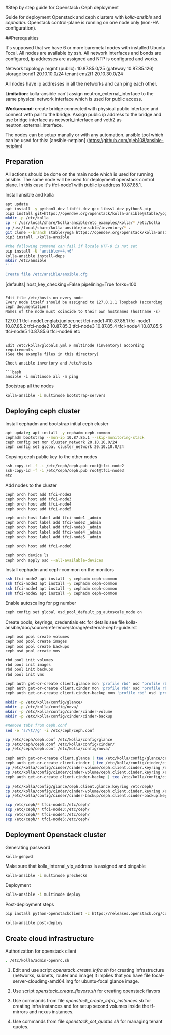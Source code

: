 #Step by step guide for Openstack+Ceph deployment

Guide for deployment Openstack and ceph clusters with *kolla-ansible* and *cephadm*.
Openstack control-plane is running on one node only (non-HA configuration).

##Prerequsities

It's supposed that we have 6 or more baremetal nodes with installed Ubuntu Focal.
All nodes are available by ssh. All network interfaces and bonds are configured,
ip addresses are assigned and NTP is configured and works.

Network topology:
mgmt (public): 10.87.85.0/25 (gateway 10.87.85.126)
storage  bond1   20.10.10.0/24
tenant   ens2f1  20.10.30.0/24

All nodes have ip addresses in all the networks and can ping each other.

**Limitation**:
kolla-ansible can't assign neutron_external_interface to the same physical network interface which is used for public access.

**Workaround**: create bridge connected with physical public interface and connect veth pair to the bridge.
Assign public ip address to the bridge and use bridge interface as network_interface and veth2 as neutron_external_interface.

The nodes can be setup manully or with any automation.
ansible tool which can be used for this:
[ansible-netplan] (https://github.com/gleb108/ansible-netplan)

## Preparation
All actions should be done on the main node which is used for running ansible.
The same node will be used for deployment openstack control plane.
In this case it's tfci-node1 with public ip address 10.87.85.1.

Install ansible and kolla

```bash
apt update
apt install -y python3-dev libffi-dev gcc libssl-dev python3-pip
pip3 install git+https://opendev.org/openstack/kolla-ansible@stable/yoga
mkdir -p /etc/kolla
cp -r /usr/local/share/kolla-ansible/etc_examples/kolla/* /etc/kolla
cp /usr/local/share/kolla-ansible/ansible/inventory/* .
git clone --branch stable/yoga https://opendev.org/openstack/kolla-ansible
pip3 install ./kolla-ansible

#the following command can fail if locale UTF-8 is not set
pip install -U 'ansible>=4,<6'
kolla-ansible install-deps
mkdir /etc/ansible
'''

Create file /etc/ansible/ansible.cfg

```
[defaults]
host_key_checking=False
pipelining=True
forks=100
```

Edit file /etc/hosts on every node
Every node itself should be assigned to 127.0.1.1 loopback (according ceph documentation)
Names of the node must coincide to their own hostnames (hostname -s)

```
127.0.1.1 tfci-node1.englab.juniper.net tfci-node1
#10.87.85.1 tfci-node1
10.87.85.2 tfci-node2
10.87.85.3 tfci-node3
10.87.85.4 tfci-node4
10.87.85.5 tfci-node5
10.87.85.6 tfci-node6
etc
```

Edit /etc/kolla/globals.yml и multinode (inventory) according requirements
(See the example files in this directory)

Check ansible inventory and /etc/hosts

```bash
ansible -i multinode all -m ping
```

Bootstrap all the nodes
```bash
kolla-ansible -i multinode bootstrap-servers
```

## Deploying ceph cluster

Install cephadm and bootstrap initial ceph cluster

```bash
apt update; apt install -y cephadm ceph-common
cephadm bootstrap --mon-ip 10.87.85.1 --skip-monitoring-stack
ceph config set mon cluster_network 20.10.10.0/24
ceph config set global cluster_network 20.10.10.0/24
```
Copying ceph public key to the other nodes
```bash
ssh-copy-id -f -i /etc/ceph/ceph.pub root@tfci-node2
ssh-copy-id -f -i /etc/ceph/ceph.pub root@tfci-node3
etc
```

Add nodes to the cluster

```bash
ceph orch host add tfci-node2
ceph orch host add tfci-node3
ceph orch host add tfci-node4
ceph orch host add tfci-node5

ceph orch host label add tfci-node1 _admin
ceph orch host label add tfci-node2 _admin
ceph orch host label add tfci-node3 _admin
ceph orch host label add tfci-node4 _admin
ceph orch host label add tfci-node5 _admin

ceph orch host add tfci-node6

ceph orch device ls
ceph orch apply osd --all-available-devices
```

Install cephadm and ceph-common on the monitors
```bash
ssh tfci-node2 apt install -y cephadm ceph-common
ssh tfci-node3 apt install -y cephadm ceph-common
ssh tfci-node4 apt install -y cephadm ceph-common
ssh tfci-node5 apt install -y cephadm ceph-common
```

Enable autoscaling for pg number
```bash
ceph config set global osd_pool_default_pg_autoscale_mode on
```

Create pools, keyrings, credentials etc
for details see file kolla-ansible/doc/source/reference/storage/external-ceph-guide.rst

```bash
ceph osd pool create volumes
ceph osd pool create images
ceph osd pool create backups
ceph osd pool create vms

rbd pool init volumes
rbd pool init images
rbd pool init backups
rbd pool init vms

ceph auth get-or-create client.glance mon 'profile rbd' osd 'profile rbd pool=images' mgr 'profile rbd pool=images'
ceph auth get-or-create client.cinder mon 'profile rbd' osd 'profile rbd pool=volumes, profile rbd pool=vms, profile rbd-read-only pool=images' mgr 'profile rbd pool=volumes, profile rbd pool=vms'
ceph auth get-or-create client.cinder-backup mon 'profile rbd' osd 'profile rbd pool=backups' mgr 'profile rbd pool=backups'

mkdir -p /etc/kolla/config/glance/
mkdir -p /etc/kolla/config/nova/
mkdir -p /etc/kolla/config/cinder/cinder-volume
mkdir -p /etc/kolla/config/cinder/cinder-backup

#Remove tabs from ceph.conf
sed -e 's/\t//g' -i /etc/ceph/ceph.conf

cp /etc/ceph/ceph.conf /etc/kolla/config/glance
cp /etc/ceph/ceph.conf /etc/kolla/config/cinder/
cp /etc/ceph/ceph.conf /etc/kolla/config/nova/

ceph auth get-or-create client.glance | tee /etc/kolla/config/glance/ceph.client.glance.keyring
ceph auth get-or-create client.cinder | tee /etc/kolla/config/cinder/cinder-volume/ceph.client.cinder.keyring
cp /etc/kolla/config/cinder/cinder-volume/ceph.client.cinder.keyring /etc/kolla/config/cinder/cinder-backup/ceph.client.cinder.keyring
cp /etc/kolla/config/cinder/cinder-volume/ceph.client.cinder.keyring /etc/kolla/config/nova/ceph.client.cinder.keyring
ceph auth get-or-create client.cinder-backup | tee /etc/kolla/config/cinder/cinder-backup/ceph.client.cinder-backup.keyring

cp /etc/kolla/config/glance/ceph.client.glance.keyring /etc/ceph/
cp /etc/kolla/config/cinder/cinder-volume/ceph.client.cinder.keyring /etc/ceph/
cp /etc/kolla/config/cinder/cinder-backup/ceph.client.cinder-backup.keyring /etc/ceph

scp /etc/ceph/* tfci-node2:/etc/ceph/
scp /etc/ceph/* tfci-node3:/etc/ceph/
scp /etc/ceph/* tfci-node4:/etc/ceph/
scp /etc/ceph/* tfci-node5:/etc/ceph/

```



## Deployment Openstack cluster

Generating password
```bash
kolla-genpwd
```

Make sure that kolla_internal_vip_address is assigned and pingable
```bash
kolla-ansible -i multinode prechecks
```
Deployment

```bash
kolla-ansible -i multinode deploy
```

Post-deployment steps
```bash
pip install python-openstackclient -c https://releases.openstack.org/constraints/upper/yoga

kolla-ansible post-deploy
```

## Create cloud infrastructure

Authorization for openstack client
```bash
. /etc/kolla/admin-openrc.sh
```

1. Edit and use script *openstack_create_infra.sh* for creating infrastructure (networks, subnets, router and image)
It implies that you have file focal-server-cloudimg-amd64.img for ubuntu-focal glance image.

2. Use script *openstack_create_flavors.sh* for creating openstack flavors

3. Use commands from file *openstack_create_infra_instances.sh* for creating infra instances and for setup second volumes
inside the tf-mirrors and nexus instances.

4. Use commands from file *openstack_set_quotas.sh* for managing tenant quotes.




